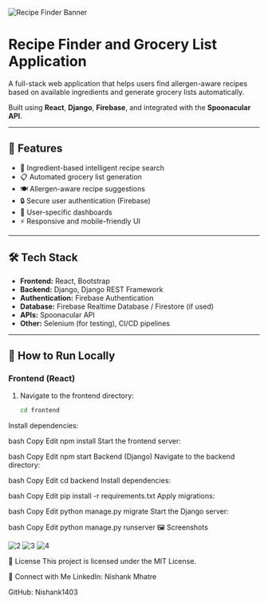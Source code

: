 ![Recipe Finder Banner](https://github.com/user-attachments/assets/89b9de45-c238-4c38-9b04-decaf84738f4)

# Recipe Finder and Grocery List Application

A full-stack web application that helps users find allergen-aware recipes based on available ingredients and generate grocery lists automatically.

Built using **React**, **Django**, **Firebase**, and integrated with the **Spoonacular API**.

---

## 🌟 Features

- 🔎 Ingredient-based intelligent recipe search
- 📋 Automated grocery list generation
- 🍽️ Allergen-aware recipe suggestions
- 🔒 Secure user authentication (Firebase)
- 📄 User-specific dashboards
- ⚡ Responsive and mobile-friendly UI

---

## 🛠️ Tech Stack

- **Frontend:** React, Bootstrap
- **Backend:** Django, Django REST Framework
- **Authentication:** Firebase Authentication
- **Database:** Firebase Realtime Database / Firestore (if used)
- **APIs:** Spoonacular API
- **Other:** Selenium (for testing), CI/CD pipelines

---

## 🚀 How to Run Locally

### Frontend (React)

1. Navigate to the frontend directory:
   ```bash
   cd frontend
Install dependencies:

bash
Copy
Edit
npm install
Start the frontend server:

bash
Copy
Edit
npm start
Backend (Django)
Navigate to the backend directory:

bash
Copy
Edit
cd backend
Install dependencies:

bash
Copy
Edit
pip install -r requirements.txt
Apply migrations:

bash
Copy
Edit
python manage.py migrate
Start the Django server:

bash
Copy
Edit
python manage.py runserver
🖼️ Screenshots

![2](https://github.com/user-attachments/assets/88a6882c-888f-47ed-9e20-09b9084a05ca)
![3](https://github.com/user-attachments/assets/580ae711-6388-4766-a5c7-b5075e6f7700)
![4](https://github.com/user-attachments/assets/175de6d1-c7d9-45c1-bddd-b2d91ea767fb)


📜 License
This project is licensed under the MIT License.

🤝 Connect with Me
LinkedIn: Nishank Mhatre

GitHub: Nishank1403
